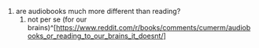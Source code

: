 1. are audiobooks much more different than reading?
	1. not per se (for our brains)^[https://www.reddit.com/r/books/comments/cumerm/audiobooks_or_reading_to_our_brains_it_doesnt/]